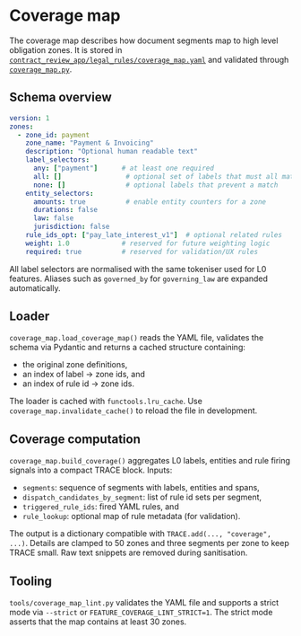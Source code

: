 # Coverage map

The coverage map describes how document segments map to high level obligation zones.
It is stored in [`contract_review_app/legal_rules/coverage_map.yaml`](../contract_review_app/legal_rules/coverage_map.yaml)
and validated through [`coverage_map.py`](../contract_review_app/legal_rules/coverage_map.py).

## Schema overview

```yaml
version: 1
zones:
  - zone_id: payment
    zone_name: "Payment & Invoicing"
    description: "Optional human readable text"
    label_selectors:
      any: ["payment"]      # at least one required
      all: []                # optional set of labels that must all match
      none: []               # optional labels that prevent a match
    entity_selectors:
      amounts: true          # enable entity counters for a zone
      durations: false
      law: false
      jurisdiction: false
    rule_ids_opt: ["pay_late_interest_v1"]  # optional related rules
    weight: 1.0             # reserved for future weighting logic
    required: true          # reserved for validation/UX rules
```

All label selectors are normalised with the same tokeniser used for L0 features.
Aliases such as `governed_by` for `governing_law` are expanded automatically.

## Loader

`coverage_map.load_coverage_map()` reads the YAML file, validates the schema via
Pydantic and returns a cached structure containing:

- the original zone definitions,
- an index of label → zone ids, and
- an index of rule id → zone ids.

The loader is cached with `functools.lru_cache`. Use
`coverage_map.invalidate_cache()` to reload the file in development.

## Coverage computation

`coverage_map.build_coverage()` aggregates L0 labels, entities and rule firing
signals into a compact TRACE block. Inputs:

- `segments`: sequence of segments with labels, entities and spans,
- `dispatch_candidates_by_segment`: list of rule id sets per segment,
- `triggered_rule_ids`: fired YAML rules, and
- `rule_lookup`: optional map of rule metadata (for validation).

The output is a dictionary compatible with `TRACE.add(..., "coverage", ...)`.
Details are clamped to 50 zones and three segments per zone to keep TRACE small.
Raw text snippets are removed during sanitisation.

## Tooling

`tools/coverage_map_lint.py` validates the YAML file and supports a strict mode via
`--strict` or `FEATURE_COVERAGE_LINT_STRICT=1`. The strict mode asserts that the map
contains at least 30 zones.
